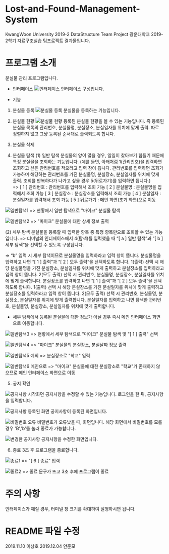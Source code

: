 # Lost-and-Found-Management-System
KwangWoon University 2019-2 DataStructure Team Project
광운대학교 2019-2학기 자료구조실습 팀프로젝트 결과물입니다.


# 프로그램 소개
분실물 관리 프로그램입니다. 

- 인터페이스
![인터페이스](https://user-images.githubusercontent.com/37099626/68545579-cc7e3600-0411-11ea-8886-f4c7c94960b0.PNG)
인터페이스 구성입니다.


- 기능
1. 분실물 등록
![분실물 등록](https://user-images.githubusercontent.com/37099626/68545586-dacc5200-0411-11ea-8e50-97cb7e4a8cbf.PNG)
분실물을 등록하는 기능입니다.


2. 분실물 현황
![분실물 현황](https://user-images.githubusercontent.com/37099626/68545668-8aa1bf80-0412-11ea-9cf1-43ad891c4e65.PNG)
등록된 분실물 현황을 볼 수 있는 기능입니다. 즉 등록된 분실물 목록의 관리번호, 분실물명, 분실장소, 분실일자를 위치에 맞게 출력. 따로 정렬하지 않고 그냥 등록된 순서대로 출력되도록 합니다.


3. 분실물 삭제


4. 분실물 탐색
(1) 일반 탐색
분실물의 양이 많을 경우, 일일이 찾아보기 힘들기 때문에 특정 분실물을 조회하는 기능입니다. (예를 들면, 아래처럼 1(관리번호)을 입력하면 조회하고 싶은 관리번호를 적으라고 입력 창이 뜹니다. 관리번호를 입력하면 조회가 가능하며 해당하는 관리번호를 가진 분실물명, 분실장소, 분실일자를 위치에 맞게 출력. 조회를 반복하다가 나가고 싶을 경우 5(뒤로가기)를 입력하면 됩니다.)  
=> [ 1 ] 관리번호 : 관리번호를 입력해서 조회 가능
   [ 2 ] 분실물명 : 분실물명을 입력해서 조회 가능
   [ 3 ] 분실장소 : 분실장소를 입력해서 조회 가능
   [ 4 ] 분실일자 : 분실일자를 입력해서 조회 가능
   [ 5 ] 뒤로가기 : 메인 화면(초기 화면)으로 이동
   
![일반탐색1](https://user-images.githubusercontent.com/37099626/68545673-98574500-0412-11ea-807b-d2c954291468.PNG)
=> 현황에서 일반 탐색으로 "마이크" 분실물 탐색

![일반탐색2](https://user-images.githubusercontent.com/37099626/68545691-bfae1200-0412-11ea-9dae-572c742b4d51.PNG)
=> "마이크" 분실물에 대한 상세 정보 출력


(2) 세부 탐색
분실물을 등록할 때 입력한 항목 중 특정 항목만으로 조회할 수 있는 기능입니다.
=> 터미널의 인터페이스에서 4(탐색)를 입력했을 때 “[ a ] 일반 탐색”과 “[ b ] 세부 탐색”을 선택할 수 있도록 구성됩니다.

=> “b” 입력 시 세부 탐색이므로 분실물명을 입력하라고 입력 창이 뜹니다. 분실물명을 입력하고 나면 “[ 1 ] 출력”과 “[ 2 ] 모두 출력“을 선택하도록 합니다. 1(출력) 선택 시 해당 분실물명을 가진 분실장소, 분실일자를 위치에 맞게 출력하고 분실장소를 입력하라고 입력 창이 뜹니다. 2(모두 출력) 선택 시 관리번호, 분실물명, 분실장소, 분실일자를 위치에 맞게 출력합니다. 
   분실장소를 입력하고 나면 “[ 1 ] 출력”과 “[ 2 ] 모두 출력“을 선택하도록 합니다. 1(출력) 선택 시 해당 분실장소를 가진 분실일자를 위치에 맞게 출력하고 분실장소를 입력하라고 입력 창이 뜹니다. 2(모두 출력) 선택 시 관리번호, 분실물명, 분실장소, 분실일자를 위치에 맞게 출력합니다. 
   분실일자를 입력하고 나면 탐색한 관리번호, 분실물명, 분실장소, 분실일자를 위치에 맞게 출력합니다.

* 세부 탐색에서 등록된 분실물에 대한 정보가 아닐 경우 즉시 메인 인터페이스 화면으로 이동합니다. 

![일반탐색3](https://user-images.githubusercontent.com/37099626/68545737-259a9980-0413-11ea-8886-6cbdd07862a8.PNG)
=> 현황에서 세부 탐색으로 "마이크" 분실물 탐색 및 "[ 1 ] 출력" 선택

![일반탐색4](https://user-images.githubusercontent.com/37099626/68545754-4531c200-0413-11ea-980e-7d0c70859732.PNG)
=> "마이크" 분실물의 분실장소, 분실날짜 정보 출력

![일반탐색5 예외](https://user-images.githubusercontent.com/37099626/68545766-5da1dc80-0413-11ea-8656-bfb2e0e888c4.PNG)
=> 분실장소로 "학교" 입력

![일반탐색6 메인으로](https://user-images.githubusercontent.com/37099626/68545768-6a263500-0413-11ea-9a65-4570d1fdd88e.PNG)
=> "마이크" 분실물에 대한 분실장소로 "학교"가 존재하지 않으므로 메인 인터페이스 화면으로 이동


5. 공지 확인

![공지사항 시작화면](https://user-images.githubusercontent.com/51722592/70101784-659f1600-1679-11ea-9355-f023681cb9f8.JPG)
공지사항을 수정할 수 있는 기능입니다.
로그인을 한 뒤, 공지사항을 입력합니다.

![공지사항 등록된 화면](https://user-images.githubusercontent.com/51722592/70101785-659f1600-1679-11ea-8d92-6807b5b20d0c.JPG)
공지사항이 등록된 화면입니다.

![비밀번호 오류](https://user-images.githubusercontent.com/51722592/70101786-659f1600-1679-11ea-88e4-719240c1a302.JPG)
비밀번호가 오류났을 때, 화면입니다.
해당 화면에서 비밀번호를 모를 경우 'B','b'를 눌러 종료가 가능합니다.

![변경한 공지사항](https://user-images.githubusercontent.com/51722592/70101787-6637ac80-1679-11ea-9883-6581717b8001.JPG)
공지사항을 수정한 화면입니다.

6. 종료
3초 후 프로그램을 종료합니다.

![종료1](https://user-images.githubusercontent.com/37099626/68545779-98a41000-0413-11ea-853f-8e01842ca526.PNG)
=> "[ 6 ] 종료" 입력

![종료2](https://user-images.githubusercontent.com/37099626/68545783-a9ed1c80-0413-11ea-85bc-9269ce1930ed.PNG)
=> 종료 문구가 뜨고 3초 후에 프로그램이 종료


# 주의 사항
인터페이스가 깨질 경우, 터미널 창 크기를 확대하여 실행하시면 됩니다.


# README 파일 수정
2019.11.10 이상호
2019.12.04 안준모
